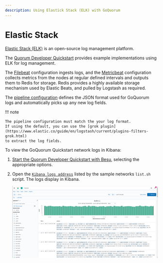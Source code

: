 ```yaml
---
description: Using Elastick Stack (ELK) with GoQuorum
---
```


# Elastic Stack

[Elastic Stack (ELK)] is an open-source log management platform.

The [Quorum Developer Quickstart](https://github.com/ConsenSys/quorum-dev-quickstart) provides example implementations
using ELK for log management.

The [Filebeat] configuration ingests logs, and the [Metricbeat] configuration collects metrics from the nodes at regular
defined intervals and outputs them to Redis for storage.
Redis provides a highly available storage mechanism used by Elastic Beats, and pulled by Logstash as required.

The [pipeline configuration] defines the JSON format used for GoQuorum logs and automatically picks up any new log fields.

!!! note

    The pipeline configuration must match the your log format.
    If using the default, you can use the [grok plugin](https://www.elastic.co/guide/en/logstash/current/plugins-filters-grok.html)
    to extract the log fields.

To view the GoQuorum Quickstart network logs in Kibana:

1. [Start the Quorum Developer Quickstart with Besu](../../Tutorials/Quorum-Dev-Quickstart.md), selecting the appropriate options.
1. Open the [`Kibana logs address`](http://localhost:5601/app/kibana#/discover) listed by the sample networks `list.sh` script.
   The logs display in Kibana.

    ![Kibana](../../images/KibanaQuickstart.png)

<!-- Links -->
[Filebeat]: https://github.com/ConsenSys/quorum-dev-quickstart/blob/master/files/common/filebeat/filebeat.yml
[Metricbeat]: https://github.com/ConsenSys/quorum-dev-quickstart/blob/master/files/common/metricbeat/metricbeat.yml
[pipeline configuration]: https://github.com/ConsenSys/quorum-dev-quickstart/blob/master/files/common/logstash/pipeline/20_quorum.conf
[Elastic Stack (ELK)]: https://www.elastic.co/what-is/elk-stack

